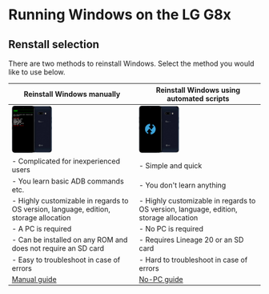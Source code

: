 # Running Windows on the LG G8x

## Renstall selection
There are two methods to reinstall Windows. Select the method you would like to use below.

| **Reinstall Windows manually** | **Reinstall Windows using automated scripts** 
|------------------------------------------------------------------------------------------------------------------------|-------------------------------------------------------------------------------------------------------------------
| <a href="reinstall.md"><img src="https://github.com/n00b69/woa-mh2lm/blob/main/guide/zmanual.png" width="80"></a> | <a href="nopcreinstall.md"><img src="https://github.com/n00b69/woa-mh2lm/blob/main/guide/znopc.png" width="80"></a>
| - Complicated for inexperienced users | - Simple and quick
| - You learn basic ADB commands etc. | - You don't learn anything
| - Highly customizable in regards to OS version, language, edition, storage allocation | - Highly customizable in regards to OS version, language, edition, storage allocation
| - A PC is required | - No PC is required
| - Can be installed on any ROM and does not require an SD card | - Requires Lineage 20 or an SD card
| - Easy to troubleshoot in case of errors | - Hard to troubleshoot in case of errors
| [Manual guide](reinstall.md) | [No-PC guide](nopcreinstall.md)













